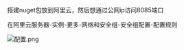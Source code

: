 搭建nuget包放到阿里云，然后想通过公网ip访问8085端口

在阿里云服务器-实例-更多-网络和安全组-安全组配置-配置规则

![配置.png](https://ws1.sinaimg.cn/mw690/0072fULUgy1g927xnivqzj30gs0ia0t5.jpg)

